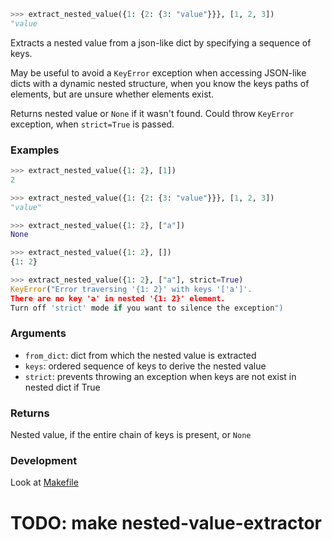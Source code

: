 ```python
>>> extract_nested_value({1: {2: {3: "value"}}}, [1, 2, 3])
"value
```

Extracts a nested value from a json-like dict by specifying a sequence of keys.

May be useful to avoid a `KeyError` exception when accessing JSON-like dicts with a dynamic nested structure,
when you know the keys paths of elements, but are unsure whether elements exist.

Returns nested value or `None` if it wasn't found. Could throw `KeyError` exception, when `strict=True` is passed.



### Examples
```python
>>> extract_nested_value({1: 2}, [1])
2

>>> extract_nested_value({1: {2: {3: "value"}}}, [1, 2, 3])
"value"

>>> extract_nested_value({1: 2}, ["a"])
None

>>> extract_nested_value({1: 2}, [])
{1: 2}

>>> extract_nested_value({1: 2}, ["a"], strict=True)
KeyError("Error traversing '{1: 2}' with keys '['a']'.
There are no key 'a' in nested '{1: 2}' element.
Turn off 'strict' mode if you want to silence the exception")
```

### Arguments
- `from_dict`: dict from which the nested value is extracted
- `keys`: ordered sequence of keys to derive the nested value
- `strict`: prevents throwing an exception when keys are not exist in nested dict if True

### Returns
Nested value, if the entire chain of keys is present, or `None`

### Development
Look at [Makefile](./Makefile)
# TODO: make nested-value-extractor
